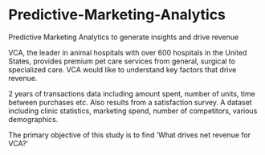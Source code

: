 # Predictive-Marketing-Analytics
Predictive Marketing Analytics to generate insights and drive revenue

VCA, the leader in animal hospitals with over 600 hospitals in the United States, provides premium pet care services from general, 
surgical to specialized care. VCA would like to understand key factors that drive revenue.

2 years of transactions data including amount spent, number of units, time between purchases etc. Also results from a satisfaction survey. 
A dataset including clinic statistics, marketing spend, number of competitors, various demographics.  

The primary objective of this study is to find ‘What drives net revenue for VCA?’
